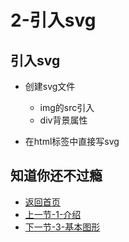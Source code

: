 # 2-引入svg

## 引入svg

* 创建svg文件
  * img的src引入
  * div背景属性

* 在html标签中直接写svg

## 知道你还不过瘾

* [返回首页](../README.md)
* [上一节-1-介绍](../1-介绍/1-介绍.md)
* [下一节-3-基本图形](../3-基本图形/3-基本图形.md)